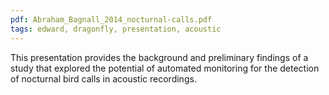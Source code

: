 ```yaml
---
pdf: Abraham_Bagnall_2014_nocturnal-calls.pdf
tags: edward, dragonfly, presentation, acoustic
---
```

This presentation provides the background and preliminary findings of a study that explored the potential of automated monitoring for the detection of nocturnal bird calls in acoustic recordings.
